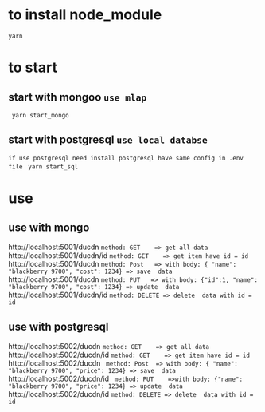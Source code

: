 # to install node_module
` yarn ` 
# to start
## start with mongoo `use mlap`
` yarn start_mongo`
## start with postgresql `use local databse`
`if use postgresql need install postgresql have same config in .env file`
` yarn start_sql`
# use
## use with mongo 
http://localhost:5001/ducdn          `method: GET    => get all data `</br>
http://localhost:5001/ducdn/id     `method: GET    => get item have id = id` </br>
http://localhost:5001/ducdn          `method: Post   => with body: { "name": "blackberry 9700", "cost": 1234} => save  data`</br>
http://localhost:5001/ducdn         `method: PUT   => with body: {"id":1, "name": "blackberry 9700", "cost": 1234} => update  data`</br>
http://localhost:5001/ducdn/id      `method: DELETE => delete  data with id = id `</br>
 ## use with postgresql 
http://localhost:5002/ducdn          `method: GET    => get all data `</br>
http://localhost:5002/ducdn/id       `method: GET    => get item have id = id` </br>
http://localhost:5002/ducdn        ` method: Post  => with body: { "name": "blackberry 9700", "price": 1234} => save  data`</br>
http://localhost:5002/ducdn/id       ` method: PUT    =>with body: {"name": "blackberry 9700", "price": 1234} => update  data`</br>
http://localhost:5002/ducdn/id      `method: DELETE => delete  data with id = id `</br>

